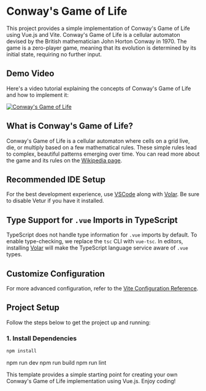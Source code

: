 # Conway's Game of Life

This project provides a simple implementation of Conway's Game of Life using Vue.js and Vite. Conway's Game of Life is a cellular automaton devised by the British mathematician John Horton Conway in 1970. The game is a zero-player game, meaning that its evolution is determined by its initial state, requiring no further input.

## Demo Video

Here's a video tutorial explaining the concepts of Conway's Game of Life and how to implement it:

[![Conway's Game of Life](https://img.youtube.com/vi/kic2yqJ_Gs0/0.jpg)](https://youtu.be/kic2yqJ_Gs0?si=qGam7PtuWWgvNmP8)

## What is Conway's Game of Life?

Conway's Game of Life is a cellular automaton where cells on a grid live, die, or multiply based on a few mathematical rules. These simple rules lead to complex, beautiful patterns emerging over time. You can read more about the game and its rules on the [Wikipedia page](https://en.wikipedia.org/wiki/Conway%27s_Game_of_Life).

## Recommended IDE Setup

For the best development experience, use [VSCode](https://code.visualstudio.com/) along with [Volar](https://marketplace.visualstudio.com/items?itemName=Vue.volar). Be sure to disable Vetur if you have it installed.

## Type Support for `.vue` Imports in TypeScript

TypeScript does not handle type information for `.vue` imports by default. To enable type-checking, we replace the `tsc` CLI with `vue-tsc`. In editors, installing [Volar](https://marketplace.visualstudio.com/items?itemName=Vue.volar) will make the TypeScript language service aware of `.vue` types.

## Customize Configuration

For more advanced configuration, refer to the [Vite Configuration Reference](https://vitejs.dev/config/).

## Project Setup

Follow the steps below to get the project up and running:

### 1. Install Dependencies

```sh
npm install
```

npm run dev
npm run build
npm run lint

This template provides a simple starting point for creating your own Conway's Game of Life implementation using Vue.js. Enjoy coding!
